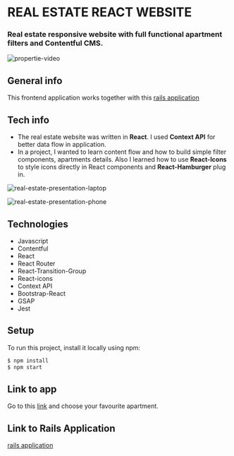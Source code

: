 # REAL ESTATE REACT WEBSITE
### Real estate responsive website with full functional apartment filters and Contentful CMS.

![propertie-video](https://user-images.githubusercontent.com/61030079/90961870-284f1280-e4ac-11ea-985f-7cbcd99613eb.gif)

## General info

This frontend application works together with this
[rails application](https://github.com/ajackcity15)

## Tech info

- The real estate website was written in **React**. I used **Context API** for better data flow in application.
- In a project, I wanted to learn content flow and how to build simple filter components, apartments details. Also I learned how to use **React-Icons** to style icons directly in React components and **React-Hamburger** plug in.

![real-estate-presentation-laptop](https://user-images.githubusercontent.com/61030079/90545409-e579fb80-e188-11ea-9afa-0196b330ef3f.png)

![real-estate-presentation-phone](https://user-images.githubusercontent.com/61030079/90545469-fd517f80-e188-11ea-853c-898c13fa1948.png)

## Technologies

- Javascript
- Contentful
- React
- React Router
- React-Transition-Group
- React-icons
- Context API
- Bootstrap-React
- GSAP
- Jest

## Setup

To run this project, install it locally using npm:

```sh
$ npm install
$ npm start
```

## Link to app

Go to this [link](https://propertie.netlify.app/) and choose your favourite apartment.


## Link to Rails Application

[rails application](https://github.com/ajackcity15/real-estate-website)
